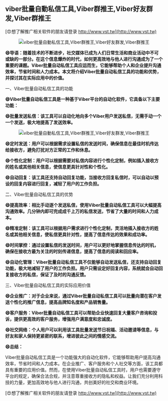 ## **viber批量自動私信工具,Viber群推王,Viber好友群发,Viber群推王**

[😍想了解推广相关软件的朋友请登录 http://www.vst.tw](http://www.vst.tw)

 <center><img src="https://vst.tw/MP4/tuiguang/png/5.png" alt="viber批量自動私信工具,Viber群推王,Viber好友群发,Viber群推王"></center>

**😄导语：随着技术的不断进步，社交媒体已成为人们日常生活和商业活动中不可或缺的一部分。在这个信息爆炸的时代，如何更高效地与他人进行沟通成为了一个重要的课题。Viber批量自动私信工具应运而生，它能够帮助个人和企业提升沟通效率，节省时间和人力成本。本文将介绍Viber批量自动私信工具的功能和优势，并探讨其在实际应用中的价值。**

一、Viber批量自动私信工具的功能

**😄Viber批量自动私信工具是一种基于Viber平台的自动化软件，它具备以下主要功能：**

**😄批量发送私信：该工具可以自动化地向多个Viber用户发送私信，无需手动一个一个发送，极大地提高了发送效率。**

 <center><img src="https://vst.tw/MP4/tuiguang/png/1.png" alt="viber批量自動私信工具,Viber群推王,Viber好友群发,Viber群推王"></center>

**😄定时发送：用户可以根据需求设置私信的发送时间，确保信息在最佳时机传达给接收方，避免打扰对方正常的工作和休息。**

**😄个性化定制：用户可以根据需要对私信内容进行个性化定制，例如插入接收方的姓名或其他相关信息，使信息更具针对性和个性化。**

**😄自动回复：该工具还支持自动回复功能，当接收方回复私信时，可以自动以预设的回复内容进行回复，减轻了用户的工作负担。**

二、Viber批量自动私信工具的优势

**😄提高效率：相比手动逐个发送私信，使用Viber批量自动私信工具可以大幅提高沟通效率。几分钟内即可完成成千上万的私信发送，节省了大量的时间和人力成本。**

**😄精准定制：该工具可以根据用户需求进行个性化定制，灵活地插入接收方的姓名或其他相关信息，使私信更具针对性，提高了信息传达的效果和成功率。**

**😄时间掌控：通过设置私信的发送时间，用户可以更好地掌握信息传达的时机，确保在接收方最为关注的时刻传递信息，提高了信息的阅读和回应率。**

**😄自动化管理：Viber批量自动私信工具不仅能够自动发送私信，还支持自动回复功能，极大地减轻了用户的工作负担。用户只需设定好回复内容，系统就会自动回复接收方的私信，保证了及时的沟通反馈。**

三、Viber批量自动私信工具的实际应用价值

**😄企业推广：对于企业来说，通过Viber批量自动私信工具可以批量向潜在客户发送个性化的推广信息，提高品牌知名度和产品销售量。**

**😄客户服务：Viber批量自动私信工具可以帮助企业快速回复大量客户咨询和投诉，提供更高效的客户服务，增强用户满意度和忠诚度。**

**😄社交网络：个人用户可以利用该工具批量发送节日祝福、活动邀请等信息，与好友和家人保持更紧密的联系，增进彼此之间的情感交流。**

**😄总结：**

Viber批量自动私信工具是一个功能强大的自动化软件，它能够帮助用户提高沟通效率，节省时间和人力成本。在企业推广、客户服务和个人社交等方面，该工具都具有重要的应用价值。然而，在使用Viber批量自动私信工具时，用户也需要遵守平台的规定，确保合法合规，并注意尊重接收方的隐私和权益。让我们充分利用科技的力量，更加高效地与他人进行沟通，共创美好的社交和商业环境。

[😍想了解推广相关软件的朋友请登录 http://www.vst.tw](http://www.vst.tw)



